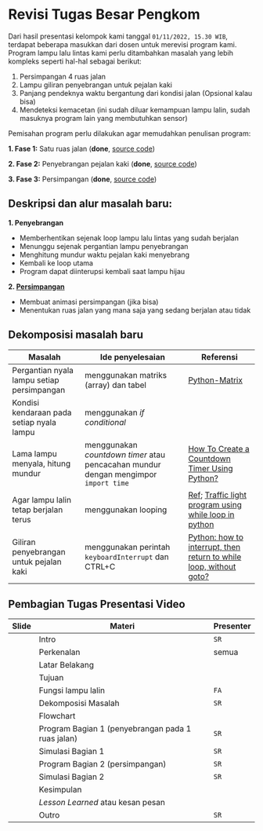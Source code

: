 # Revisi Tugas Besar Pengkom

Dari hasil presentasi kelompok kami tanggal `01/11/2022, 15.30 WIB`, terdapat beberapa masukkan dari dosen untuk merevisi program kami. 
Program lampu lalu lintas kami perlu ditambahkan masalah yang lebih kompleks seperti hal-hal sebagai berikut:
1. Persimpangan 4 ruas jalan
2. Lampu giliran penyebrangan untuk pejalan kaki
3. Panjang pendeknya waktu bergantung dari kondisi jalan (Opsional kalau bisa)
4. Mendeteksi kemacetan (ini sudah diluar kemampuan lampu lalin, sudah masuknya program lain yang membutuhkan sensor)

Pemisahan program perlu dilakukan agar memudahkan penulisan program: 

**1. Fase 1:** Satu ruas jalan (**done**, [source code](https://github.com/dinagoethe/pengkom/blob/main/tb/program_jadi.md))

**2. Fase 2:** Penyebrangan pejalan kaki (**done**, [source code](https://github.com/dinagoethe/pengkom/blob/main/tb/revisi/programjadi_penyebrangan.md))

**3. Fase 3:** Persimpangan (**done**, [source code](https://github.com/dinagoethe/pengkom/blob/main/tb/revisi/persimpangan.md))

## Deskripsi dan alur masalah baru:
**1. Penyebrangan** 
  - Memberhentikan sejenak loop lampu lalu lintas yang sudah berjalan
  - Menunggu sejenak pergantian lampu penyebrangan
  - Menghitung mundur waktu pejalan kaki menyebrang 
  - Kembali ke loop utama 
  - Program dapat diinterupsi kembali saat lampu hijau

**2. [Persimpangan](https://github.com/dinagoethe/pengkom/blob/main/tb/revisi/pseudo_persimpangan.md)**
  - Membuat animasi persimpangan (jika bisa)
  - Menentukan ruas jalan yang mana saja yang sedang berjalan atau tidak

## Dekomposisi masalah baru
| Masalah | Ide penyelesaian | Referensi |
| ------- | ---------------- | --------- |
| Pergantian nyala lampu setiap persimpangan | menggunakan matriks (array) dan tabel |[Python-Matrix](https://www.tutorialspoint.com/python_data_structure/python_matrix.htm)
| Kondisi kendaraan pada setiap nyala lampu | menggunakan *if conditional* ||
| Lama lampu menyala, hitung mundur | menggunakan *countdown timer* atau pencacahan mundur dengan mengimpor `import time` | [How To Create a Countdown Timer Using Python?](https://www.geeksforgeeks.org/how-to-create-a-countdown-timer-using-python/) |
| Agar lampu lalin tetap berjalan terus | menggunakan looping | [Ref](https://github.com/dinagoethe/pengkom/blob/main/tb/source.md); [Traffic light program using while loop in python](https://stackoverflow.com/questions/48197670/traffic-light-program-using-while-loop-in-python) |
| Giliran penyebrangan untuk pejalan kaki | menggunakan perintah `keyboardInterrupt` dan CTRL+C | [Python: how to interrupt, then return to while loop, without goto?](https://stackoverflow.com/questions/33273930/python-how-to-interrupt-then-return-to-while-loop-without-goto)

## Pembagian Tugas Presentasi Video
| Slide | Materi | Presenter |
| ----- | ------ | --------- |
| | Intro | `SR` |
| | Perkenalan | semua |
| | Latar Belakang | |
| | Tujuan | | 
| | Fungsi lampu lalin | `FA` | 
| | Dekomposisi Masalah | `SR` |
| | Flowchart | |
| | Program Bagian 1 (penyebrangan pada 1 ruas jalan) | `SR` |
| | Simulasi Bagian 1 | `SR` |
| | Program Bagian 2 (persimpangan) | `SR` |
| | Simulasi Bagian 2 | `SR` |
| | Kesimpulan | |
| | *Lesson Learned* atau kesan pesan | |
| | Outro | `SR` |
